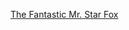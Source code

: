 ---
layout: post
wordpress_id: 1052
wordpress_url: http://noesbueno.com/archives/1052
date: '2011-03-10 14:59:36 -0600'
date_gmt: '2011-03-10 19:59:36 -0600'
body: |
  <p><a href="http://www.thehighdefinite.com/2011/03/the-fantastic-mr-star-fox/">The Fantastic Mr. Star Fox</a></p>
---